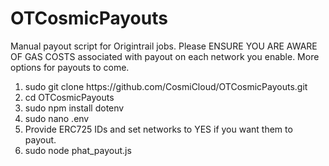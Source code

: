 # OTCosmicPayouts
Manual payout script for Origintrail jobs. Please ENSURE YOU ARE AWARE OF GAS COSTS associated with payout on each network you enable. More options for payouts to come.
<ol>
<li>sudo git clone https://github.com/CosmiCloud/OTCosmicPayouts.git</li>
<li>cd OTCosmicPayouts</li>
<li>sudo npm install dotenv</li>
<li>sudo nano .env</li>
<li>Provide ERC725 IDs and set networks to YES if you want them to payout.</li>
<li>sudo node phat_payout.js</li>
</ol>
